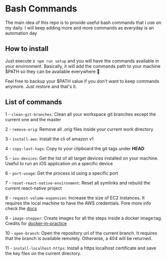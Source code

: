 # Bash Commands

The main idea of this repo is to provide useful bash commands that i use on my daily. I will keep adding
more and more commands as everyday is an automation day

## How to install

Just execute `$ npm run setup` and you will have the commands available in your environment. Basically, it will add the commands path to your machine \$PATH so they can be available everywhere :tada:

Feel free to backup your \$PATH value if you don't want to keep commands anymore. Just restore and that's it.

## List of commands

1 - `clean-git-branches`: Clean all your workspace git branches except the current one and the master

2 - `remove-orig`: Remove all _.orig_ files inside your current work directory

3 - `install-aws`: Install the cli of amazon v1

4 - `copy-last-tags`: Copy to your clipboard the git tags under **HEAD**

5 - `ios-devices`: Get the list of all target devices installed on your machine. Useful to run an iOS application on a specific device

6 - `port-usage`: Get the process id using a specific port

7 - `reset-react-native-environment`: Reset all symlinks and rebuild the current react-native project

8 - `request-volume-expansion`: Increase the size of EC2 instances. It requires the local machine to have the AWS credentials. Fore more info check the [docs](https://docs.aws.amazon.com/cli/latest/userguide/cli-chap-configure.html)

9 - `image-stepper`: Create images for all the steps inside a docker image:tag. Credits for [docker-in-practice](https://github.com/docker-in-practice/image-stepper)

10 - `open-branch`: Open the repository url of the current branch. It requires that the branch is available remotely. Otherwise, a 404 will be returned.

11 - `install-localhost-https`: Install a https localhost certificate and save the key files on the current directory.
